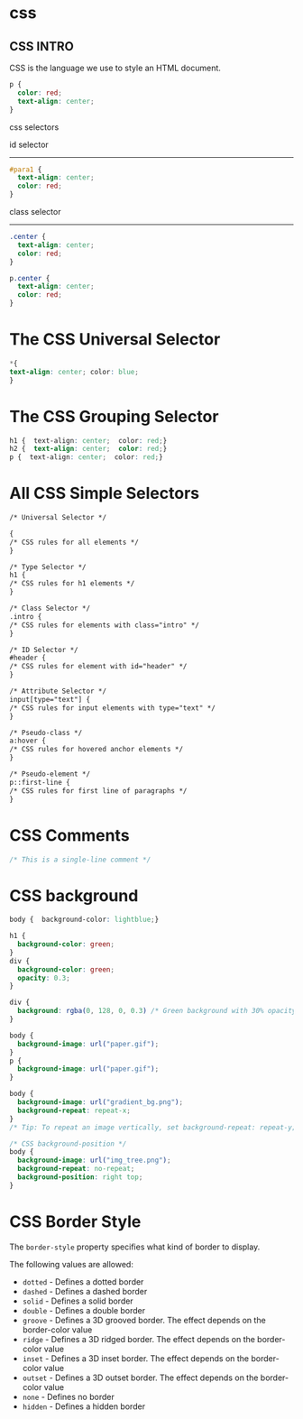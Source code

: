 # css

## CSS INTRO

CSS is the language we use to style an HTML document.

```css
p {
  color: red;
  text-align: center;
}
```

css selectors

id selector

---

```css
#para1 {
  text-align: center;
  color: red;
}
```

class selector

---

```css
.center {
  text-align: center;
  color: red;
}

p.center {
  text-align: center;
  color: red;
}
```

# The CSS Universal Selector

```css
*{ 
text-align: center; color: blue;
}
```

# The CSS Grouping Selector

```css
h1 {  text-align: center;  color: red;}
h2 {  text-align: center;  color: red;}
p {  text-align: center;  color: red;}
```

# **All CSS Simple Selectors**

```html
/* Universal Selector */
```

```html
{
/* CSS rules for all elements */
}
```

```html
/* Type Selector */
h1 {
/* CSS rules for h1 elements */
}
```

```html
/* Class Selector */
.intro {
/* CSS rules for elements with class="intro" */
}
```

```html
/* ID Selector */
#header {
/* CSS rules for element with id="header" */
}
```

```html
/* Attribute Selector */
input[type="text"] {
/* CSS rules for input elements with type="text" */
}
```

```html
/* Pseudo-class */
a:hover {
/* CSS rules for hovered anchor elements */
}
```

```html
/* Pseudo-element */
p::first-line {
/* CSS rules for first line of paragraphs */
}
```

# CSS Comments

```css
/* This is a single-line comment */
```

# CSS background

```css
body {  background-color: lightblue;}

h1 {
  background-color: green;
}
div {
  background-color: green;
  opacity: 0.3;
}

div {
  background: rgba(0, 128, 0, 0.3) /* Green background with 30% opacity */
}

body {
  background-image: url("paper.gif");
}
p {
  background-image: url("paper.gif");
}

body {
  background-image: url("gradient_bg.png");
  background-repeat: repeat-x;
}
/* Tip: To repeat an image vertically, set background-repeat: repeat-y; */

/* CSS background-position */
body {
  background-image: url("img_tree.png");
  background-repeat: no-repeat;
  background-position: right top;
}
```

# CSS Border Style

The `border-style` property specifies what kind of border to display.

The following values are allowed:

- `dotted` - Defines a dotted border
- `dashed` - Defines a dashed border
- `solid` - Defines a solid border
- `double` - Defines a double border
- `groove` - Defines a 3D grooved border. The effect depends on the border-color value
- `ridge` - Defines a 3D ridged border. The effect depends on the border-color value
- `inset` - Defines a 3D inset border. The effect depends on the border-color value
- `outset` - Defines a 3D outset border. The effect depends on the border-color value
- `none` - Defines no border
- `hidden` - Defines a hidden border